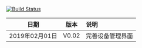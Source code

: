 [![Build Status](https://travis-ci.org/taowenyin/ElectricIOTWeb.svg?branch=master)](https://travis-ci.org/taowenyin/ElectricIOTWeb)


| 日期 | 版本 | 说明 |
| :--: | :--: | :-- |
| 2019年02月01日 | V0.02 | 完善设备管理界面 |
